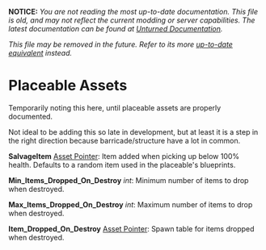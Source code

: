 **NOTICE:** *You are not reading the most up-to-date documentation. This file is old, and may not reflect the current modding or server capabilities. The latest documentation can be found at [Unturned Documentation](https://docs.smartlydressedgames.com/).*

*This file may be removed in the future. Refer to its more [up-to-date equivalent](https://docs.smartlydressedgames.com/en/stable/assets/item-asset/placeable-asset.html) instead.*

Placeable Assets
================

Temporarily noting this here, until placeable assets are properly documented.

Not ideal to be adding this so late in development, but at least it is a step in the right direction because barricade/structure have a lot in common.

**SalvageItem** [Asset Pointer](AssetPtr.md): Item added when picking up below 100% health. Defaults to a random item used in the placeable's blueprints.

**Min_Items_Dropped_On_Destroy** *int*: Minimum number of items to drop when destroyed.

**Max_Items_Dropped_On_Destroy** *int*: Maximum number of items to drop when destroyed.

**Item_Dropped_On_Destroy** [Asset Pointer](AssetPtr.md): Spawn table for items dropped when destroyed.

